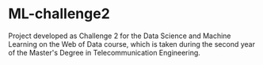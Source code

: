 # ML-challenge2
Project developed as Challenge 2 for the Data Science and Machine Learning on the Web of Data course, which is taken during the second year of the Master's Degree in Telecommunication Engineering.
